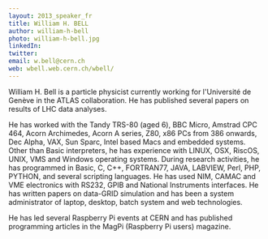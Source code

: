 ```yaml
---
layout: 2013_speaker_fr
title: William H. BELL
author: william-h-bell
photo: william-h-bell.jpg
linkedIn: 
twitter:
email: w.bell@cern.ch
web: wbell.web.cern.ch/wbell/
---
```


William H. Bell is a particle physicist currently working for l'Université de Genève in the ATLAS collaboration.  He has published several papers on results of LHC data analyses.

He has worked with the Tandy TRS-80 (aged 6), BBC Micro, Amstrad CPC 464, Acorn Archimedes, Acorn A series, Z80, x86 PCs from 386 onwards, Dec Alpha, VAX, Sun Sparc, Intel based Macs and embedded systems.  Other than Basic interpreters, he has experience with LINUX, OSX, RiscOS, UNIX, VMS and Windows operating systems.  During research activities, he has programmed in Basic, C, C++, FORTRAN77, JAVA, LABVIEW, Perl, PHP, PYTHON, and several scripting languages.  He has used NIM, CAMAC and VME electronics with RS232, GPIB and National Instruments interfaces.  He has written papers on data-GRID simulation and has been a system administrator of laptop, desktop, batch system and web technologies.

He has led several Raspberry Pi events at CERN and has published programming articles in the MagPi (Raspberry Pi users) magazine.
